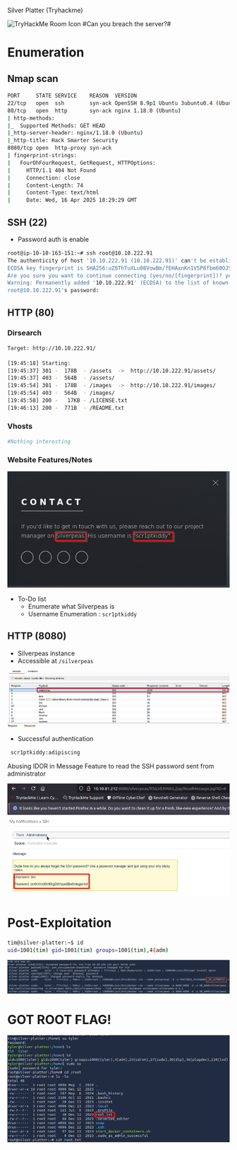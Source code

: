Silver Platter (Tryhackme)

<img src="https://tryhackme-images.s3.amazonaws.com/room-icons/5f9c7574e201fe31dad228fc-1718362240227" alt="TryHackMe Room Icon" width="150"/>
#Can you breach the server?#

# Enumeration

## Nmap scan

```bash
PORT     STATE SERVICE    REASON  VERSION
22/tcp   open  ssh        syn-ack OpenSSH 8.9p1 Ubuntu 3ubuntu0.4 (Ubuntu Linux; protocol 2.0)
80/tcp   open  http       syn-ack nginx 1.18.0 (Ubuntu)
| http-methods: 
|_  Supported Methods: GET HEAD
|_http-server-header: nginx/1.18.0 (Ubuntu)
|_http-title: Hack Smarter Security
8080/tcp open  http-proxy syn-ack
| fingerprint-strings: 
|   FourOhFourRequest, GetRequest, HTTPOptions: 
|     HTTP/1.1 404 Not Found
|     Connection: close
|     Content-Length: 74
|     Content-Type: text/html
|     Date: Wed, 16 Apr 2025 18:29:29 GMT

```

## SSH (22)

- Password auth is enable

```bash
root@ip-10-10-163-151:~# ssh root@10.10.222.91
The authenticity of host '10.10.222.91 (10.10.222.91)' can't be established.
ECDSA key fingerprint is SHA256:uZ6ThTuXLu08VowBm/fEHAxnKn1V5P8fbm60OJ5HcE8.
Are you sure you want to continue connecting (yes/no/[fingerprint])? yes
Warning: Permanently added '10.10.222.91' (ECDSA) to the list of known hosts.
root@10.10.222.91's password:

```

## HTTP (80)

### Dirsearch

```bash
Target: http://10.10.222.91/

[19:45:18] Starting: 
[19:45:37] 301 -  178B  - /assets  ->  http://10.10.222.91/assets/
[19:45:37] 403 -  564B  - /assets/
[19:45:54] 301 -  178B  - /images  ->  http://10.10.222.91/images/
[19:45:54] 403 -  564B  - /images/
[19:45:58] 200 -   17KB - /LICENSE.txt
[19:46:13] 200 -  771B  - /README.txt
```

### Vhosts

```bash
#Nothing interesting
```

### Website Features/Notes

![image.png](https://github.com/HeinPyaeSoneShein/CTF-Write-up/blob/main/Silver%20Platter%20(THM)/Images/image%20(1).png?raw=true)

- To-Do list
    - Enumerate what Silverpeas is
    - Username Enumeration : `scr1ptkiddy`

## HTTP (8080)

- Silverpeas instance
- Accessible at  `/silverpeas`

![image.png](https://github.com/HeinPyaeSoneShein/CTF-Write-up/blob/main/Silver%20Platter%20(THM)/Images/image%20(3).png?raw=true)

- Successful authentication

```bash
 scr1ptkiddy:adipiscing
```

Abusing IDOR in Message Feature to read the SSH password sent from administrator

![image.png](https://github.com/HeinPyaeSoneShein/CTF-Write-up/blob/main/Silver%20Platter%20(THM)/Images/image%20(4).png?raw=true)

# Post-Exploitation

```bash
tim@silver-platter:~$ id
uid=1001(tim) gid=1001(tim) groups=1001(tim),4(adm)
```

![image.png](https://github.com/HeinPyaeSoneShein/CTF-Write-up/blob/main/Silver%20Platter%20(THM)/Images/image%20(5).png?raw=true)

# GOT ROOT FLAG!

![image.png](https://github.com/HeinPyaeSoneShein/CTF-Write-up/blob/main/Silver%20Platter%20(THM)/Images/image%20(6).png?raw=true)

